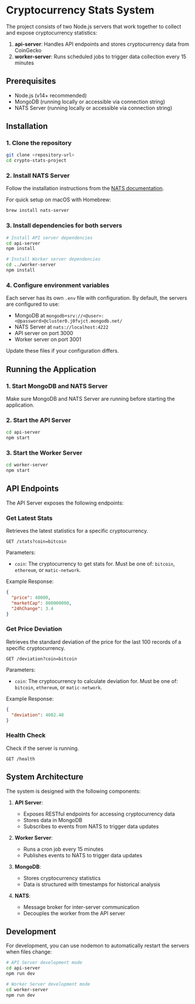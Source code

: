 # Cryptocurrency Stats System

The project consists of two Node.js servers that work together to collect and expose cryptocurrency statistics:

1. **api-server**: Handles API endpoints and stores cryptocurrency data from CoinGecko
2. **worker-server**: Runs scheduled jobs to trigger data collection every 15 minutes

## Prerequisites

- Node.js (v14+ recommended)
- MongoDB (running locally or accessible via connection string)
- NATS Server (running locally or accessible via connection string)

## Installation

### 1. Clone the repository

```bash
git clone <repository-url>
cd crypto-stats-project
```

### 2. Install NATS Server

Follow the installation instructions from the [NATS documentation](https://docs.nats.io/nats-server/installation).

For quick setup on macOS with Homebrew:
```bash
brew install nats-server
```


### 3. Install dependencies for both servers

```bash
# Install API server dependencies
cd api-server
npm install

# Install Worker server dependencies
cd ../worker-server
npm install
```

### 4. Configure environment variables

Each server has its own `.env` file with configuration. By default, the servers are configured to use:
- MongoDB at `mongodb+srv://<@user>:<@password>@cluster0.j0fvjct.mongodb.net/`
- NATS Server at `nats://localhost:4222`
- API server on port 3000
- Worker server on port 3001

Update these files if your configuration differs.

## Running the Application

### 1. Start MongoDB and NATS Server

Make sure MongoDB and NATS Server are running before starting the application.

### 2. Start the API Server

```bash
cd api-server
npm start
```

### 3. Start the Worker Server

```bash
cd worker-server
npm start
```

## API Endpoints

The API Server exposes the following endpoints:

### Get Latest Stats

Retrieves the latest statistics for a specific cryptocurrency.

```
GET /stats?coin=bitcoin
```

Parameters:
- `coin`: The cryptocurrency to get stats for. Must be one of: `bitcoin`, `ethereum`, or `matic-network`.

Example Response:
```json
{
  "price": 40000,
  "marketCap": 800000000,
  "24hChange": 3.4
}
```

### Get Price Deviation

Retrieves the standard deviation of the price for the last 100 records of a specific cryptocurrency.

```
GET /deviation?coin=bitcoin
```

Parameters:
- `coin`: The cryptocurrency to calculate deviation for. Must be one of: `bitcoin`, `ethereum`, or `matic-network`.

Example Response:
```json
{
  "deviation": 4082.48
}
```

### Health Check

Check if the server is running.

```
GET /health
```

## System Architecture

The system is designed with the following components:

1. **API Server**:
   - Exposes RESTful endpoints for accessing cryptocurrency data
   - Stores data in MongoDB
   - Subscribes to events from NATS to trigger data updates

2. **Worker Server**:
   - Runs a cron job every 15 minutes
   - Publishes events to NATS to trigger data updates

3. **MongoDB**: 
   - Stores cryptocurrency statistics
   - Data is structured with timestamps for historical analysis

4. **NATS**:
   - Message broker for inter-server communication
   - Decouples the worker from the API server

## Development

For development, you can use nodemon to automatically restart the servers when files change:

```bash
# API Server development mode
cd api-server
npm run dev

# Worker Server development mode
cd worker-server
npm run dev
```

